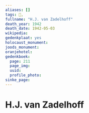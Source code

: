 ```yaml
---
aliases: []
tags: 👤, 
fullname: "H.J. van Zadelhoff"
death_year: 1942
death_date: 1942-05-03
wikipedia:
gedenkplaat: yes
holocaust_monument:
joods_monument:
oranjehotel:
gedenkboek:
  page: 211
  page_img: 
  uuid: 
  profile_photo: 
sinke_page:
---
```


# H.J. van Zadelhoff